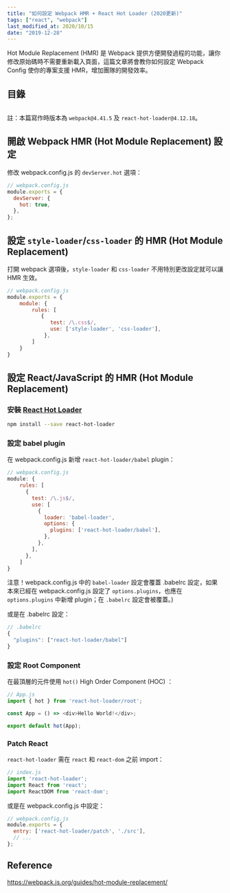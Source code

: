 ```yaml
---
title: "如何設定 Webpack HMR + React Hot Loader (2020更新)"
tags: ["react", "webpack"]
last_modified_at: 2020/10/15
date: "2019-12-28"
---
```


Hot Module Replacement (HMR) 是 Webpack 提供方便開發過程的功能，讓你修改原始碼時不需要重新載入頁面，這篇文章將會教你如何設定 Webpack Config 使你的專案支援 HMR，增加團隊的開發效率。

## 目錄

```toc
```

註：本篇寫作時版本為 `webpack@4.41.5` 及 `react-hot-loader@4.12.18`。

## 開啟 Webpack HMR (Hot Module Replacement) 設定

修改 webpack.config.js 的 `devServer.hot` 選項：

```JavaScript
// webpack.config.js
module.exports = {
  devServer: {
    hot: true,
  },
};
```

## 設定 `style-loader`/`css-loader` 的 HMR (Hot Module Replacement)

打開 webpack 選項後，`style-loader` 和 `css-loader` 不用特別更改設定就可以讓 HMR 生效。

```JavaScript
// webpack.config.js
module.exports = {
    module: {
        rules: [
           {
              test: /\.css$/,
              use: ['style-loader', 'css-loader'],
            },
        ]
    }
}
```

## 設定 React/JavaScript 的 HMR (Hot Module Replacement)

### 安裝 [React Hot Loader](https://github.com/gaearon/react-hot-loader)

```bash
npm install --save react-hot-loader
```

### 設定 babel plugin

在 webpack.config.js 新增 `react-hot-loader/babel` plugin：

```JavaScript
// webpack.config.js
module: {
    rules: [
      {
        test: /\.js$/,
        use: [
          {
            loader: 'babel-loader',
            options: {
              plugins: ['react-hot-loader/babel'],
            },
          },
        ],
      },
    ]
}
```

注意！webpack.config.js 中的 `babel-loader` 設定會覆蓋 .babelrc 設定，如果本來已經在 webpack.config.js 設定了 `options.plugins`，也應在 `options.plugins` 中新增 plugin；在 `.babelrc` 設定會被覆蓋。)

或是在 .babelrc 設定：

```JavaScript
// .babelrc
{
  "plugins": ["react-hot-loader/babel"]
}
```

### 設定 Root Component

在最頂層的元件使用 `hot()`  High Order Component (HOC) ：

```JavaScript
// App.js
import { hot } from 'react-hot-loader/root';

const App = () => <div>Hello World!</div>;

export default hot(App);
```

### Patch React

`react-hot-loader` 需在 `react` 和 `react-dom` 之前 import：

```JavaScript
// index.js
import 'react-hot-loader';
import React from 'react';
import ReactDOM from 'react-dom';
```

或是在 webpack.config.js 中設定：

```JavaScript
// webpack.config.js
module.exports = {
  entry: ['react-hot-loader/patch', './src'],
  // ...
};
```

## Reference

https://webpack.js.org/guides/hot-module-replacement/
